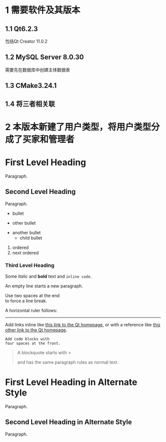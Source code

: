 # 1 需要软件及其版本

## 1.1 Qt6.2.3

包括Qt Creator 11.0.2

## 1.2 MySQL Server 8.0.30

需要先在数据库中创建主体数据表

## 1.3 CMake3.24.1

## 1.4 将三者相关联


# 2 本版本新建了用户类型，将用户类型分成了买家和管理者




























# First Level Heading

Paragraph.

## Second Level Heading

Paragraph.

- bullet
+ other bullet
* another bullet
    * child bullet

1. ordered
2. next ordered

### Third Level Heading

Some *italic* and **bold** text and `inline code`.

An empty line starts a new paragraph.

Use two spaces at the end  
to force a line break.

A horizontal ruler follows:

---

Add links inline like [this link to the Qt homepage](https://www.qt.io),
or with a reference like [this other link to the Qt homepage][1].

    Add code blocks with
    four spaces at the front.

> A blockquote
> starts with >
>  
> and has the same paragraph rules as normal text.

First Level Heading in Alternate Style
======================================

Paragraph.

Second Level Heading in Alternate Style
---------------------------------------

Paragraph.

[1]: https://www.qt.io
